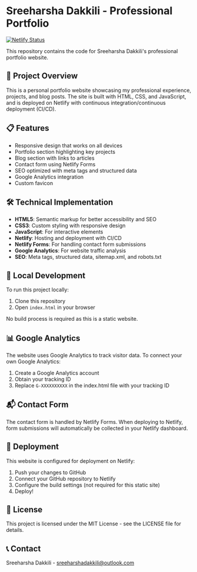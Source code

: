 # Sreeharsha Dakkili - Professional Portfolio

[![Netlify Status](https://api.netlify.com/api/v1/badges/YOUR-NETLIFY-ID/deploy-status)](https://app.netlify.com/sites/YOUR-NETLIFY-SITE/deploys)

This repository contains the code for Sreeharsha Dakkili's professional portfolio website.

## 🚀 Project Overview

This is a personal portfolio website showcasing my professional experience, projects, and blog posts. The site is built with HTML, CSS, and JavaScript, and is deployed on Netlify with continuous integration/continuous deployment (CI/CD).

## 📋 Features

- Responsive design that works on all devices
- Portfolio section highlighting key projects
- Blog section with links to articles
- Contact form using Netlify Forms
- SEO optimized with meta tags and structured data
- Google Analytics integration
- Custom favicon

## 🛠️ Technical Implementation

- **HTML5**: Semantic markup for better accessibility and SEO
- **CSS3**: Custom styling with responsive design
- **JavaScript**: For interactive elements
- **Netlify**: Hosting and deployment with CI/CD
- **Netlify Forms**: For handling contact form submissions
- **Google Analytics**: For website traffic analysis
- **SEO**: Meta tags, structured data, sitemap.xml, and robots.txt

## 🔧 Local Development

To run this project locally:

1. Clone this repository
2. Open `index.html` in your browser

No build process is required as this is a static website.

## 📊 Google Analytics

The website uses Google Analytics to track visitor data. To connect your own Google Analytics:

1. Create a Google Analytics account
2. Obtain your tracking ID
3. Replace `G-XXXXXXXXXX` in the index.html file with your tracking ID

## 📬 Contact Form

The contact form is handled by Netlify Forms. When deploying to Netlify, form submissions will automatically be collected in your Netlify dashboard.

## 🚀 Deployment

This website is configured for deployment on Netlify:

1. Push your changes to GitHub
2. Connect your GitHub repository to Netlify
3. Configure the build settings (not required for this static site)
4. Deploy!

## 📝 License

This project is licensed under the MIT License - see the LICENSE file for details.

## 📞 Contact

Sreeharsha Dakkili - sreeharshadakkili@outlook.com 